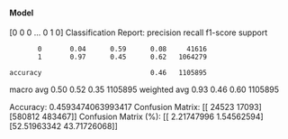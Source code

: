 #### Model
[0 0 0 ... 0 1 0]
Classification Report:
              precision    recall  f1-score   support

           0       0.04      0.59      0.08     41616
           1       0.97      0.45      0.62   1064279

    accuracy                           0.46   1105895
   macro avg       0.50      0.52      0.35   1105895
weighted avg       0.93      0.46      0.60   1105895

Accuracy: 0.4593474063993417
Confusion Matrix:
[[ 24523  17093]
 [580812 483467]]
Confusion Matrix (%):
[[ 2.21747996  1.54562594]
 [52.51963342 43.71726068]]
